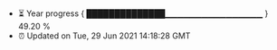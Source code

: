 - ⏳ Year progress { ██████████████▁▁▁▁▁▁▁▁▁▁▁▁▁▁▁▁ } 49.20 %
- ⏰ Updated on Tue, 29 Jun 2021 14:18:28 GMT

